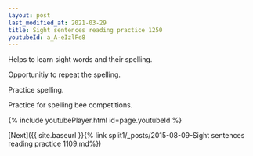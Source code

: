 ```yaml
---
layout: post
last_modified_at: 2021-03-29
title: Sight sentences reading practice 1250
youtubeId: a_A-eIzlFe8
---
```

 
 
Helps to learn sight words and their spelling.

Opportunitiy to repeat the spelling. 

Practice spelling. 
 
Practice for spelling bee competitions. 
 
{% include youtubePlayer.html id=page.youtubeId %}
 
 

[Next]({{ site.baseurl }}{% link  split1/_posts/2015-08-09-Sight sentences reading practice 1109.md%})
 
